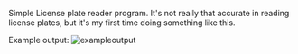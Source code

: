   Simple License plate reader program. It's not really that accurate in reading license plates, but it's my first time doing something like this.

  Example output:
  ![exampleoutput](https://github.com/user-attachments/assets/6c0c08ec-7939-4adf-b1fa-07310cb53f30)
